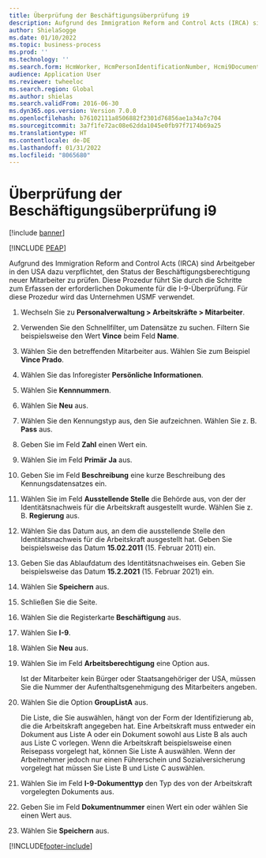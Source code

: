 ```yaml
---
title: Überprüfung der Beschäftigungsüberprüfung i9
description: Aufgrund des Immigration Reform and Control Acts (IRCA) sind Arbeitgeber in den USA dazu verpflichtet, den Status der Beschäftigungsberechtigung neuer Mitarbeiter zu prüfen.
author: ShielaSogge
ms.date: 01/10/2022
ms.topic: business-process
ms.prod: ''
ms.technology: ''
ms.search.form: HcmWorker, HcmPersonIdentificationNumber, Hcmi9Document
audience: Application User
ms.reviewer: twheeloc
ms.search.region: Global
ms.author: shielas
ms.search.validFrom: 2016-06-30
ms.dyn365.ops.version: Version 7.0.0
ms.openlocfilehash: b76102111a8506882f2301d76856ae1a34a7c704
ms.sourcegitcommit: 3a7f1fe72ac08e62dda1045e0fb97f7174b69a25
ms.translationtype: HT
ms.contentlocale: de-DE
ms.lasthandoff: 01/31/2022
ms.locfileid: "8065680"
---
```

# <a name="employment-verification-i9-verification"></a>Überprüfung der Beschäftigungsüberprüfung i9

[!include [banner](../../../includes/banner.md)]


[!INCLUDE [PEAP](../../../../../includes/peap-1.md)]

Aufgrund des Immigration Reform and Control Acts (IRCA) sind Arbeitgeber in den USA dazu verpflichtet, den Status der Beschäftigungsberechtigung neuer Mitarbeiter zu prüfen. Diese Prozedur führt Sie durch die Schritte zum Erfassen der erforderlichen Dokumente für die I-9-Überprüfung. Für diese Prozedur wird das Unternehmen USMF verwendet.

1. Wechseln Sie zu **Personalverwaltung \> Arbeitskräfte \> Mitarbeiter**.
2. Verwenden Sie den Schnellfilter, um Datensätze zu suchen. Filtern Sie beispielsweise den Wert **Vince** beim Feld **Name**.
3. Wählen Sie den betreffenden Mitarbeiter aus. Wählen Sie zum Beispiel **Vince Prado**.
4. Wählen Sie das Inforegister **Persönliche Informationen**.
5. Wählen Sie **Kennnummern**.
6. Wählen Sie **Neu** aus.
7. Wählen Sie den Kennungstyp aus, den Sie aufzeichnen. Wählen Sie z. B. **Pass** aus.
8. Geben Sie im Feld **Zahl** einen Wert ein.
9. Wählen Sie im Feld **Primär** **Ja** aus.
10. Geben Sie im Feld **Beschreibung** eine kurze Beschreibung des Kennungsdatensatzes ein.
11. Wählen Sie im Feld **Ausstellende Stelle** die Behörde aus, von der der Identitätsnachweis für die Arbeitskraft ausgestellt wurde. Wählen Sie z. B. **Regierung** aus.
12. Wählen Sie das Datum aus, an dem die ausstellende Stelle den Identitätsnachweis für die Arbeitskraft ausgestellt hat. Geben Sie beispielsweise das Datum **15.02.2011** (15. Februar 2011) ein.
13. Geben Sie das Ablaufdatum des Identitätsnachweises ein. Geben Sie beispielsweise das Datum **15.2.2021** (15. Februar 2021) ein.
14. Wählen Sie **Speichern** aus.
15. Schließen Sie die Seite.
16. Wählen Sie die Registerkarte **Beschäftigung** aus.
17. Wählen Sie **I-9**.
18. Wählen Sie **Neu** aus.
19. Wählen Sie im Feld **Arbeitsberechtigung** eine Option aus.

    Ist der Mitarbeiter kein Bürger oder Staatsangehöriger der USA, müssen Sie die Nummer der Aufenthaltsgenehmigung des Mitarbeiters angeben.

20. Wählen Sie die Option **GroupListA** aus.

    Die Liste, die Sie auswählen, hängt von der Form der Identifizierung ab, die die Arbeitskraft angegeben hat. Eine Arbeitskraft muss entweder ein Dokument aus Liste A oder ein Dokument sowohl aus Liste B als auch aus Liste C vorlegen. Wenn die Arbeitskraft beispielsweise einen Reisepass vorgelegt hat, können Sie Liste A auswählen. Wenn der Arbeitnehmer jedoch nur einen Führerschein und Sozialversicherung vorgelegt hat müssen Sie Liste B und Liste C auswählen.

21. Wählen Sie im Feld **I-9-Dokumenttyp** den Typ des von der Arbeitskraft vorgelegten Dokuments aus.
22. Geben Sie im Feld **Dokumentnummer** einen Wert ein oder wählen Sie einen Wert aus.
23. Wählen Sie **Speichern** aus.

[!INCLUDE[footer-include](../../../../../includes/footer-banner.md)]

